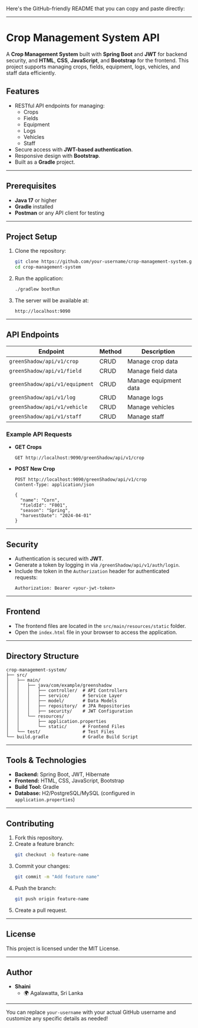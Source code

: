 Here's the GitHub-friendly README that you can copy and paste directly:

---

# Crop Management System API

A **Crop Management System** built with **Spring Boot** and **JWT** for backend security, and **HTML**, **CSS**, **JavaScript**, and **Bootstrap** for the frontend. This project supports managing crops, fields, equipment, logs, vehicles, and staff data efficiently.

## Features

- RESTful API endpoints for managing:
  - Crops
  - Fields
  - Equipment
  - Logs
  - Vehicles
  - Staff
- Secure access with **JWT-based authentication**.
- Responsive design with **Bootstrap**.
- Built as a **Gradle** project.

---

## Prerequisites

- **Java 17** or higher
- **Gradle** installed
- **Postman** or any API client for testing

---

## Project Setup

1. Clone the repository:
   ```bash
   git clone https://github.com/your-username/crop-management-system.git
   cd crop-management-system
   ```

2. Run the application:
   ```bash
   ./gradlew bootRun
   ```

3. The server will be available at:
   ```
   http://localhost:9090
   ```

---

## API Endpoints

| Endpoint                        | Method | Description                           |
|---------------------------------|--------|---------------------------------------|
| `greenShadow/api/v1/crop`       | CRUD   | Manage crop data                     |
| `greenShadow/api/v1/field`      | CRUD   | Manage field data                    |
| `greenShadow/api/v1/equipment`  | CRUD   | Manage equipment data                |
| `greenShadow/api/v1/log`        | CRUD   | Manage logs                          |
| `greenShadow/api/v1/vehicle`    | CRUD   | Manage vehicles                      |
| `greenShadow/api/v1/staff`      | CRUD   | Manage staff                         |

### Example API Requests

- **GET Crops**
  ```http
  GET http://localhost:9090/greenShadow/api/v1/crop
  ```

- **POST New Crop**
  ```http
  POST http://localhost:9090/greenShadow/api/v1/crop
  Content-Type: application/json

  {
    "name": "Corn",
    "fieldId": "F001",
    "season": "Spring",
    "harvestDate": "2024-04-01"
  }
  ```

---

## Security

- Authentication is secured with **JWT**.
- Generate a token by logging in via `/greenShadow/api/v1/auth/login`.
- Include the token in the `Authorization` header for authenticated requests:
  ```http
  Authorization: Bearer <your-jwt-token>
  ```

---

## Frontend

- The frontend files are located in the `src/main/resources/static` folder.
- Open the `index.html` file in your browser to access the application.

---

## Directory Structure

```
crop-management-system/
├── src/
│   ├── main/
│   │   ├── java/com/example/greenshadow
│   │   │   ├── controller/  # API Controllers
│   │   │   ├── service/     # Service Layer
│   │   │   ├── model/       # Data Models
│   │   │   ├── repository/  # JPA Repositories
│   │   │   ├── security/    # JWT Configuration
│   │   └── resources/
│   │       ├── application.properties
│   │       └── static/      # Frontend Files
│   └── test/                # Test Files
└── build.gradle             # Gradle Build Script
```

---

## Tools & Technologies

- **Backend:** Spring Boot, JWT, Hibernate
- **Frontend:** HTML, CSS, JavaScript, Bootstrap
- **Build Tool:** Gradle
- **Database:** H2/PostgreSQL/MySQL (configured in `application.properties`)

---

## Contributing

1. Fork this repository.
2. Create a feature branch:
   ```bash
   git checkout -b feature-name
   ```
3. Commit your changes:
   ```bash
   git commit -m "Add feature name"
   ```
4. Push the branch:
   ```bash
   git push origin feature-name
   ```
5. Create a pull request.

---

## License

This project is licensed under the MIT License.

---

## Author

- **Shaini**
  - 🌍 Agalawatta, Sri Lanka

--- 

You can replace `your-username` with your actual GitHub username and customize any specific details as needed!
